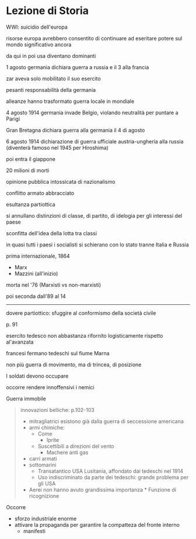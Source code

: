 # Lezione di Storia

WWI: suicidio dell'europa

risorse europa avrebbero consentito di continuare ad eseritare potere sul mondo significativo ancora

da qui in poi usa diventano dominanti

1 agosto germania dichiara guerra a russia e il 3 alla francia

zar aveva solo mobilitato il suo esercito

pesanti responsabilità della germania

alleanze hanno trasformato guerra locale in mondiale

4 agosto 1914 germania invade Belgio, violando neutralità per puntare a Parigi

Gran Bretagna dichiara guerra alla germania il 4 di agosto


6 agosto 1914 dichiarazione di guerra ufficiale austria-ungheria alla russia (diventerà famoso nel 1945 per Hiroshima)

poi entra il giappone


20 milioni di morti

opinione pubblica intossicata di nazionalismo

conflitto armato abbracciato

esultanza partiottica

si annullano distinzioni di classe, di partito, di idelogia per gli interessi del paese

sconfitta dell'idea della lotta tra classi


in quasi tutti i paesi 
 i socialisti si schierano con lo stato
tranne Italia e Russia

prima internazionale, 1864
* Marx
* Mazzini (all'inizio)

morta nel '76 (Marxisti vs non-marxisti)

poi seconda dall'89 al 14


---


dovere partiottico: sfuggire al conformismo della società civile

p. 91

esercito tedesco non abbastanza rifornito logisticamente rispetto al'avanzata


francesi fermano tedeschi sul fiume Marna


non più guerra di movimento, ma di trincea, di posizione


I soldati devono occupare

occorre rendere innoffensivi i nemici

Guerra immobile


> innovazioni belliche:
p.102-103
> * mitragliatrici esistono già dalla guerra di seccessione americana
> * armi chimiche:
> 	* Come
> 		* Iprite
> 	* Suscettibili a direzioni del vento
> 		* Machere anti gas
> * carri armati
> * sottomarini
> 	* Transatantico USA Lusitania, affondato dai tedeschi nel 1914
> 	* Uso indiscriminato da parte dei tedeschi: grande problema per gli USA
> * Aerei non hanno avuto grandissima importanza
	* Funzione di ricognizione


Occorre 
* sforzo industriale enorme
* attivare la propaganda per garantire la compatteza del fronte interno
	* manifesti 
<!--stackedit_data:
eyJoaXN0b3J5IjpbLTE3MTAyODIzNzcsLTIzOTk2NDgwXX0=
-->